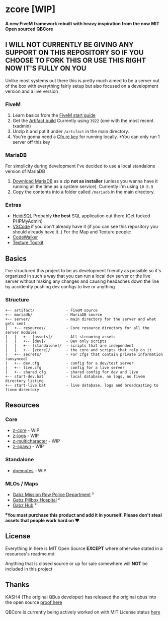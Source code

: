 # zcore [WIP]
#### A new FiveM framework rebuilt with heavy inspiration from the now MIT Open sourced QBCore

## I WILL NOT CURRENTLY BE GIVING ANY SUPPORT ON THIS REPOSITORY SO IF YOU CHOOSE TO FORK THIS OR USE THIS RIGHT NOW IT'S FULLY ON YOU

Unlike most systems out there this is pretty much aimed to be a server out of the box with everything fairly setup but also focused on a development version and a live version

### FiveM
1. Learn basics from the [FiveM start guide](https://docs.fivem.net/docs/server-manual/setting-up-a-server/)
2. Get the [Artifact build](https://runtime.fivem.net/artifacts/fivem/build_server_windows/master/) Currently using `3922` (one with the most recent txadmin)
3. Unzip it and put it under `/artifact` in the main directory.
4. You're gonna need a [Cfx.re key](https://keymaster.fivem.net/) for running locally. *You can only run 1 server off this key

### MariaDB
For simplicity during development I've decided to use a local standalone version of MariaDB
1. [Download MariaDB](https://downloads.mariadb.org/mariadb/+releases/) as a zip **not as installer** (unless you wanna have it running all the time as a system service). Currently I'm using `10.5.9`
2. Copy the contents into a folder called `/mariadb` in the main directory.

### Extras
* [HeidiSQL](https://www.heidisql.com/) Probably **the best** SQL application out there (Get fucked PHPMyAdmin)
* [VSCode](https://code.visualstudio.com/) if you don't already have it (if you can see this repository you should already have it..)
For the Map and Texture people:
* [CodeWalker](https://www.gta5-mods.com/tools/codewalker-gtav-interactive-3d-map)
* [Texture Toolkit](https://www.gta5-mods.com/tools/texture-toolkit)

## Basics

I've structured this project to be as development friendly as possible so it's organized in such a way that you can run a local dev server or the live server without making any changes and causing headaches down the line by accidently pushing dev configs to live or anything


### Structure

```
+-- artifact/              - FiveM source
+-- mariadb/               - MariaDB source
+-- server/                - main directory for the server and what gets sent       
|   +-- resources/         - Core resource directory for all the server modules
|   |   +-- [assets]/      - All streaming assets
|   |   +-- [dev]/         - Dev only scripts
|   |   +-- [standalone]/  - scripts that are independent
|   |   +-- [zcore]/       - the core and scripts that rely on it
|   +-- secrets/           - For cfgs that contain private information (unsynced)
|   +-- dev.cfg            - config for a dev/test server
|   +-- live.cfg           - config for a live server
|   +-- shared.cfg         - shared config for dev and live
+-- start-dev.bat          - local database, no logs, no fivem directory listing
+-- start-live.bat         - live database, logs and broadcasting to fivem directory
```

## Resources

### Core
- [z-core](https://github.com/qbcore-framework/qb-core) - WIP
- [z-logs](https://github.com/qbcore-framework/qb-logs) - WIP
- [z-multicharacter](https://github.com/qbcore-framework/qb-multicharacter) - WIP
- [z-spawn](https://github.com/qbcore-framework/qb-spawn) - WIP

### Standalone
- [dpemotes](https://github.com/andristum/dpemotes) - WIP

### MLOs / Maps
- [Gabz Mission Row Police Department](https://www.gabzv.com/products/mission-row-police-department) ²
- [Gabz Pillbox Hospital](https://www.gabzv.com/products/pillbox-hospital-v2) ²
- [Gabz Hub](https://www.gabzv.com/products/hub) ²

**²You must purchase this product and add it in yourself. Please don't steal assets that people work hard on ♥**


## License

Everything in here is MIT Open Source **EXCEPT** where otherwise stated in a resources's readme.md

Anything that is closed source or up for sale somewhere will **NOT** be included in this project

## Thanks

KASH4 (The original QBus developer) has released the original qbus into the open source [proof here](https://github.com/KASH4/qbus/issues/1)

QBCore is currently being actively worked on with MIT License status [here](https://github.com/qbcore-framework)